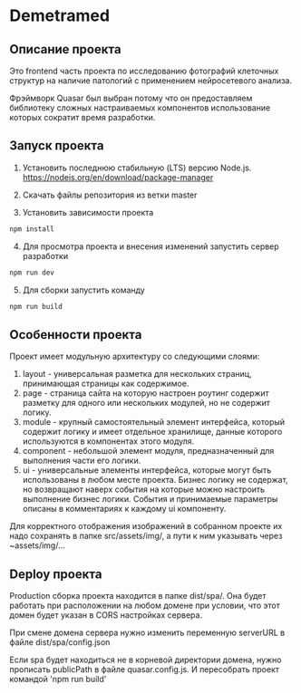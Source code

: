 # Demetramed

## Описание проекта

Это frontend часть проекта по исследованию фотографий клеточных структур на наличие патологий с применением нейросетевого анализа.

Фрэймворк Quasar был выбран потому что он предоставляем библиотеку сложных настраиваемых компонентов использование которых сократит время разработки.

## Запуск проекта

1. Установить последнюю стабильную (LTS) версию Node.js. https://nodejs.org/en/download/package-manager

2. Скачать файлы репозитория из ветки master

3. Установить зависимости проекта

```bash
npm install
```

4. Для просмотра проекта и внесения изменений запустить сервер разработки

```bash
npm run dev
```

5. Для сборки запустить команду

```bash
npm run build
```

## Особенности проекта

Проект имеет модульную архитектуру со следующими слоями:

1. layout - универсальная разметка для нескольких страниц, принимающая страницы как содержимое.
2. page - страница сайта на которую настроен роутинг содержит разметку для одного или нескольких модулей, но не содержит логику.
3. module - крупный самостоятельный элемент интерфейса, который содержит логику и имеет отдельное хранилище, данные которого используются в компонентах этого модуля.
4. component - небольшой элемент модуля, предназначенный для выполнения части его логики.
5. ui - универсальные элементы интерфейса, которые могут быть использованы в любом месте проекта. Бизнес логику не содержат, но возвращают наверх события на которые можно настроить выполнение бизнес логики. События и принимаемые параметры описаны в комментариях к каждому ui компоненту.

Для корректного отображения изображений в собранном проекте их надо сохранять в папке src/assets/img/, а пути к ним указывать через ~assets/img/...

## Deploy проекта

Production сборка проекта находится в папке dist/spa/. Она будет работать при расположении на любом домене при условии, что этот домен будет указан в CORS настройках сервера.

При смене домена сервера нужно изменить переменную serverURL в файле dist/spa/config.json

Если spa будет находиться не в корневой директории домена, нужно прописать publicPath в файле quasar.config.js. И пересобрать проект командой 'npm run build'
